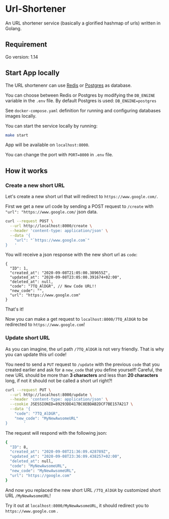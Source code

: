 # Url-Shortener

An URL shortener service (basically a glorified hashmap of urls)  written in Golang.

## Requirement

Go version: 1.14

## Start App locally

The URL shortenenr can use [Redis](https://redis.io/) or [Postgres](https://www.postgresql.org/) as database.

You can choose between Redis or Postgres by modifying the `DB_ENGINE` variable in the `.env` file.
By default Postgres is used: `DB_ENGINE=postgres`

See `docker-compose.yaml` definition for running and configuring databases images locally.

You can start the service locally by running:
```bash
make start
```

App will be available on `localhost:8000`. 

You can change the port with `PORT=8000` in `.env` file.

## How it works

### Create a new short URL
Let's create a new short url  that will redirect to `https://www.google.com/`.

First we get a new url code by sending a POST request to  `/create` with `"url": "https://www.google.com/` json data.

````bash
curl --request POST \
  --url http://localhost:8000/create \
  --header 'content-type: application/json' \
  --data '{
	"url": "`https://www.google.com`"
}	'
````

You will receive a json response with the new short url as `code`:
````json5
{
  "ID": 1,
  "created_at": "2020-09-08T21:05:00.389655Z",
  "updated_at": "2020-09-08T23:05:00.391674+02:00",
  "deleted_at": null,
  "code": "7TQ_AlDGR", // New Code URL!!
  "new_code": "",
  "url": "https://www.google.com"
}
````

That's it! 

Now you can make a get request to `localhost:8000/7TQ_AlDGR` to be redirected to `https://www.google.com`!

### Update short URL
As you can imagine, the url path `/7TQ_AlDGR` is not very friendly. That is why you can update this url code!

You need to send a `PUT` request to `/update` with the previous `code` that you created earlier and ask for a `new_code` that you define yourself!
Careful, the new URL should be more than **3 characters** and less than **20 characters** long,  if not it should not be called a short url right?!

```bash
curl --request PUT \
  --url http://localhost:8000/update \
  --header 'content-type: application/json' \
  --cookie JSESSIONID=89293DD417BC8EBDAB2DCF7BE157A217 \
  --data '{
	"code": "7TQ_AlDGR",
	"new_code": "MyNewAwsomeURL"
}		'
```

The request will respond with the following json:
```bash
{
  "ID": 8,
  "created_at": "2020-09-08T21:36:09.428789Z",
  "updated_at": "2020-09-08T23:36:09.438257+02:00",
  "deleted_at": null,
  "code": "MyNewAwsomeURL",
  "new_code": "MyNewAwsomeURL",
  "url": "https://google.com"
}
```

And now you replaced the new short URL `/7TQ_AlDGR` by customized short URL `/MyNewAwsomeURL`!

Try it out at `localhost:8000/MyNewAwsomeURL`, it should redirect you to `https://www.google.com` .

